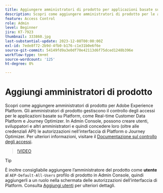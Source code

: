 ```yaml
---
title: Aggiungere amministratori di prodotto per applicazioni basate su Adobe Experience Platform
description: Scopri come aggiungere amministratori di prodotto per le applicazioni basate su Adobe Experience Platform e Platform.
feature: Access Control
role: Admin
level: Beginner
jira: KT-7923
thumbnail: 333860.jpg
last-substantial-update: 2023-12-08T00:00:00Z
exl-id: 7ede8f72-2b9d-4fb0-b176-c1e31b0e6f6e
source-git-commit: 54149fd9a3e0df70e42113d6f75dced1248b396e
workflow-type: tm+mt
source-wordcount: '125'
ht-degree: 0%

---
```


# Aggiungi amministratori di prodotto

Scopri come aggiungere amministratori di prodotto per Adobe Experience Platform. Gli amministratori di prodotto gestiscono il controllo degli accessi per le applicazioni basate su Platform, come Real-time Customer Data Platform e Journey Optimizer. In Admin Console, possono creare utenti, sviluppatori e altri amministratori e quindi concedere loro (oltre alle credenziali API) le autorizzazioni nell’interfaccia di Platform o Journey Optimizer. Per ulteriori informazioni, visitare il [Documentazione sul controllo degli accessi](https://experienceleague.adobe.com/docs/experience-platform/access-control/home.html?lang=it).

>[!VIDEO](https://video.tv.adobe.com/v/333860?learn=on)

>[!TIP]
>
>È inoltre consigliabile aggiungere l’amministratore del prodotto come **utente** al `AEP-Default-All-Users` profilo di prodotto in Admin Console, quindi aggiungerli a un ruolo nella schermata delle autorizzazioni dell’interfaccia di Platform. Consulta [Aggiungi utenti](add-users.md) per ulteriori dettagli.
